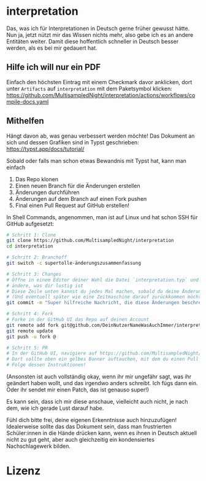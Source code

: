 # interpretation

Das, was ich für Interpretationen in Deutsch gerne früher gewusst hätte.
Nun ja, jetzt nützt mir das Wissen nichts mehr,
also gebe ich es an andere Entitäten weiter.
Damit diese hoffentlich schneller in Deutsch besser werden,
als es bei mir gedauert hat.

## Hilfe ich will nur ein PDF

Einfach den höchsten Eintrag mit einem Checkmark davor anklicken,
dort unter `Artifacts` auf `interpretation` mit dem Paketsymbol klicken:
https://github.com/MultisampledNight/interpretation/actions/workflows/compile-docs.yaml

## Mithelfen

Hängt davon ab, was genau verbessert werden möchte!
Das Dokument an sich und dessen Grafiken sind in Typst geschrieben:
https://typst.app/docs/tutorial/

Sobald oder falls man schon etwas Bewandnis mit Typst hat,
kann man einfach

1. Das Repo klonen
2. Einen neuen Branch für die Änderungen erstellen
3. Änderungen durchführen
4. Änderungen auf dem Branch auf einen Fork pushen
5. Final einen Pull Request auf GitHub erstellen!

In Shell Commands, angenommen, man ist auf Linux und
hat schon SSH für GitHub aufgesetzt:

```sh
# Schritt 1: Clone
git clone https://github.com/MultisampledNight/interpretation
cd interpretation

# Schritt 2: Branchoff
git switch -c supertolle-änderungszusammenfassung

# Schritt 3: Changes
# Öffne in einem Editor deiner Wahl die Datei `interpretation.typ` und
# ändere, was dir lustig ist
# Diese Zeile unten kannst du jedes Mal machen, sobald du deine Änderungen in "behalten" möchtest
# (Und eventuell später wie eine Zeitmaschine darauf zurückkommen möchtest)
git commit -m "Super hilfreiche Nachricht, die diese Änderungen beschreibt"

# Schritt 4: Fork
# Forke in der GitHub UI das Repo auf deinen Account
git remote add fork git@github.com/DeinNutzerNameWasAuchImmer/interpretation.git
git remote update
git push -u fork @

# Schritt 5: PR
# In der GitHub UI, navigiere auf https://github.com/MultisampledNight/interpretation
# Dort sollte oben ein gelbes Banner auftauchen, mit dem du einen Pull Request erstellen kannst
# Folge dessen Instruktionen!
```

(Ansonsten ist auch vollständig okay,
wenn ihr mir ungefähr sagt, was ihr geändert haben wollt,
und das irgendwo anders schreibt.
Ich fügs dann ein.
Oder ihr sendet mir einen Patch,
das ist genauso super!)

Es kann sein, dass ich mir diese anschaue, vielleicht auch nicht,
je nach dem, wie ich gerade Lust darauf habe.

Fühl dich bitte frei, deine eigenen Erkenntnisse auch hinzuzufügen!
Idealerweise sollte das das Dokument sein,
dass man frustrierten Schüler:innen in die Hände drücken kann,
wenn es ihnen in Deutsch aktuell nicht zu gut geht,
aber auch gleichzeitig ein kondensiertes Nachschlagewerk bilden.

# Lizenz
